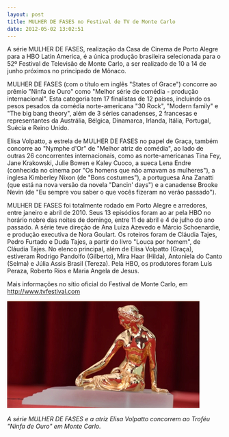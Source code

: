 ```yaml
---
layout: post
title: MULHER DE FASES no Festival de TV de Monte Carlo
date: 2012-05-02 13:02:51
---
```

A série MULHER DE FASES, realização da Casa de Cinema de Porto Alegre para a HBO Latin America, é a única produção brasileira selecionada para o 52º Festival de Televisão de Monte Carlo, a ser realizado de 10 a 14 de junho próximos no principado de Mônaco.

MULHER DE FASES (com o título em inglês "States of Grace") concorre ao prêmio "Ninfa de Ouro" como "Melhor série de comédia - produção internacional". Esta categoria tem 17 finalistas de 12 países, incluindo os pesos pesados da comédia norte-americana "30 Rock", "Modern family" e "The big bang theory", além de 3 séries canadenses, 2 francesas e representantes da Austrália, Bélgica, Dinamarca, Irlanda, Itália, Portugal, Suécia e Reino Unido.

Elisa Volpatto, a estrela de MULHER DE FASES no papel de Graça, também concorre ao "Nymphe d'Or" de "Melhor atriz de comédia", ao lado de outras 26 concorrentes internacionais, como as norte-americanas Tina Fey, Jane Krakowski, Julie Bowen e Kaley Cuoco, a sueca Lena Endre (conhecida no cinema por "Os homens que não amavam as mulheres"), a inglesa Kimberley Nixon (de "Bons costumes"), a portuguesa Ana Zanatti (que está na nova versão da novela "Dancin' days") e a canadense Brooke Nevin (de "Eu sempre vou saber o que vocês fizeram no verão passado").

MULHER DE FASES foi totalmente rodado em Porto Alegre e arredores, entre janeiro e abril de 2010. Seus 13 episódios foram ao ar pela HBO no horário nobre das noites de domingo, entre 11 de abril e 4 de julho do ano passado. A série teve direção de Ana Luiza Azevedo e Márcio Schoenardie, e produção executiva de Nora Goulart. Os roteiros foram de Cláudia Tajes, Pedro Furtado e Duda Tajes, a partir do livro "Louca por homem", de Cláudia Tajes. No elenco principal, além de Elisa Volpatto (Graça), estiveram Rodrigo Pandolfo (Gilberto), Mira Haar (Hilda), Antoniela do Canto (Selma) e Júlia Assis Brasil (Tereza). Pela HBO, os produtores foram Luís Peraza, Roberto Rios e Maria Angela de Jesus.

Mais informações no sítio oficial do Festival de Monte Carlo, em <http://www.tvfestival.com>

![](/uploads/ninfa.jpg)

*A série MULHER DE FASES e a atriz Elisa Volpatto concorrem ao Troféu "Ninfa de Ouro" em Monte Carlo.*
